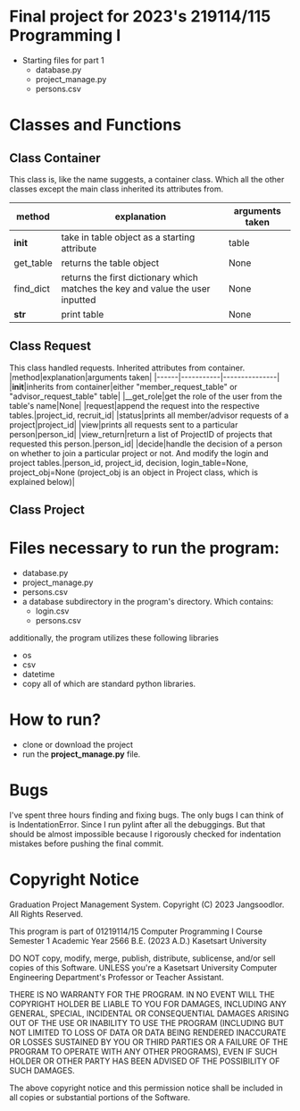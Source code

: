 # Final project for 2023's 219114/115 Programming I
* Starting files for part 1
  - database.py
  - project_manage.py
  - persons.csv

# Classes and Functions
## Class Container
This class is, like the name suggests, a container class. Which all the other classes except the main class inherited its attributes from.

|method|explanation|arguments taken|
|------|-----------|----------------|
|__init__|take in table object as a starting attribute|table|
|get_table|returns the table object|None|
|find_dict|returns the first dictionary which matches the key and value the user inputted|None|
|__str__|print table|None|

## Class Request
This class handled requests. Inherited attributes from container.
|method|explanation|arguments taken|
|------|-----------|---------------|
|__init__|inherits from container|either "member_request_table" or "advisor_request_table" table|
|__get_role|get the role of the user from the table's name|None|
|request|append the request into the respective tables.|project_id, recruit_id|
|status|prints all member/advisor requests of a project|project_id|
|view|prints all requests sent to a particular person|person_id|
|view_return|return a list of  ProjectID of projects that requested this person.|person_id|
|decide|handle the decision of a person on whether to join a particular project or not. And modify the login and project tables.|person_id, project_id, decision, login_table=None, project_obj=None (project_obj is an object in Project class, which is explained below)|

## Class Project




# Files necessary to run the program:
  - database.py
  - project_manage.py
  - persons.csv
  - a database subdirectory in the program's directory. Which contains:
    - login.csv
    - persons.csv

  additionally, the program utilizes these following libraries
  - os
  - csv
  - datetime
  - copy
  all of which are standard python libraries.
  
# How to run?
  - clone or download the project
  - run the **project_manage.py** file.

# Bugs
I've spent three hours finding and fixing bugs. The only bugs I can think of is IndentationError. Since I run pylint after all the debuggings. But that should be almost impossible because I rigorously checked for indentation mistakes before pushing the final commit.

# Copyright Notice
Graduation Project Management System.
Copyright (C) 2023 Jangsoodlor. All Rights Reserved.

This program is part of 01219114/15 Computer Programming I Course
Semester 1 Academic Year 2566 B.E. (2023 A.D.)
Kasetsart University

DO NOT copy, modify, merge, publish, distribute, sublicense, and/or sell copies of this Software.
UNLESS you're a Kasetsart University Computer Engineering Department's Professor or Teacher Assistant.

THERE IS NO WARRANTY FOR THE PROGRAM. IN NO EVENT WILL THE COPYRIGHT HOLDER BE LIABLE TO YOU FOR DAMAGES, 
INCLUDING ANY GENERAL, SPECIAL, INCIDENTAL OR CONSEQUENTIAL DAMAGES ARISING OUT OF THE USE 
OR INABILITY TO USE THE PROGRAM (INCLUDING BUT NOT LIMITED TO LOSS OF DATA 
OR DATA BEING RENDERED INACCURATE OR LOSSES SUSTAINED BY YOU OR THIRD PARTIES 
OR A FAILURE OF THE PROGRAM TO OPERATE WITH ANY OTHER PROGRAMS), 
EVEN IF SUCH HOLDER OR OTHER PARTY HAS BEEN ADVISED OF THE POSSIBILITY OF SUCH DAMAGES.

The above copyright notice and this permission notice shall be included in all
copies or substantial portions of the Software.